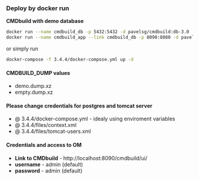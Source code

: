 ### Deploy by docker run
**CMDbuild with demo database**  
```bash
docker run --name cmdbuild_db -p 5432:5432 -d pavelsg/cmdbuild:db-3.0
docker run --name cmdbuild_app --link cmdbuild_db -p 8090:8080 -d pavelsg/cmdbuild:app-4.0.0
``` 
or simply run
```bash
docker-compose -f 3.4.4/docker-compose.yml up -d
```  

#### CMDBUILD_DUMP values
* demo.dump.xz
* empty.dump.xz

#### Please change credentials for postgres and tomcat server
* @ 3.4.4/docker-compose.yml - idealy using enviroment variables
* @ 3.4.4/files/context.xml
* @ 3.4.4/files/tomcat-users.xml

#### Credentials and access to OM
* **Link to CMDbuild** - http://localhost:8090/cmdbuild/ui/
* **username** - admin (default)
* **password** - admin (default)